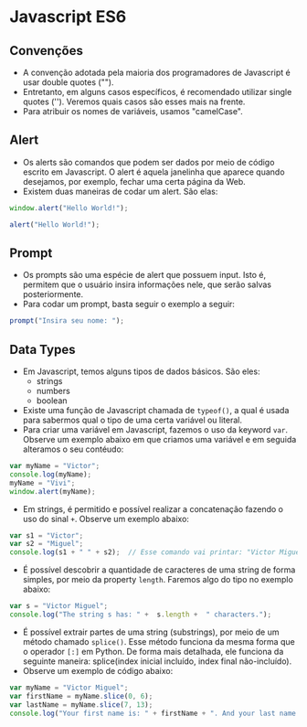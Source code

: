 # Javascript ES6

## Convenções
* A convenção adotada pela maioria dos programadores de Javascript é usar double quotes ("").
* Entretanto, em alguns casos específicos, é recomendado utilizar single quotes (''). Veremos quais casos são esses mais na frente.
* Para atribuir os nomes de variáveis, usamos "camelCase".

## Alert
* Os alerts são comandos que podem ser dados por meio de código escrito em Javascript. O alert é aquela janelinha que aparece quando desejamos, por exemplo, fechar uma certa página da Web.
* Existem duas maneiras de codar um alert. São elas:
```javascript
window.alert("Hello World!");

alert("Hello World!");
```

## Prompt
* Os prompts são uma espécie de alert que possuem input. Isto é, permitem que o usuário insira informações nele, que serão salvas posteriormente.
* Para codar um prompt, basta seguir o exemplo a seguir:
```javascript
prompt("Insira seu nome: ");
```

## Data Types
* Em Javascript, temos alguns tipos de dados básicos. São eles:
  * strings
  * numbers
  * boolean
* Existe uma função de Javascript chamada de ```typeof()```, a qual é usada para sabermos qual o tipo de uma certa variável ou literal.
* Para criar uma variável em Javascript, fazemos o uso da keyword ```var```. Observe um exemplo abaixo em que criamos uma variável e em seguida alteramos o seu contéudo:
```javascript
var myName = "Victor";
console.log(myName);
myName = "Vivi";
window.alert(myName);
```
* Em strings, é permitido e possível realizar a concatenação fazendo o uso do sinal ```+```. Observe um exemplo abaixo:
```javascript
var s1 = "Victor";
var s2 = "Miguel";
console.log(s1 + " " + s2);  // Esse comando vai printar: "Victor Miguel".
```
* É possível descobrir a quantidade de caracteres de uma string de forma simples, por meio da property ```length```.  Faremos algo do tipo no exemplo abaixo:
```javascript
var s = "Victor Miguel";
console.log("The string s has: " +  s.length +  " characters.");
```
* É possível extrair partes de uma string (substrings), por meio de um método chamado ```splice()```. Esse método funciona da mesma forma que o operador ```[:]``` em Python. De forma mais detalhada, ele funciona da seguinte maneira: splice(index inicial incluído, index final não-incluído).
* Observe um exemplo de código abaixo:
```javascript
var myName = "Victor Miguel";
var firstName = myName.slice(0, 6);
var lastName = myName.slice(7, 13);
console.log("Your first name is: " + firstName + ". And your last name is: " + lastName);
```
